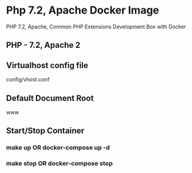 # Php 7.2, Apache Docker Image
PHP 7.2, Apache, Common PHP Extensions Development Box with Docker

## PHP - 7.2, Apache 2

## Virtualhost config file
config/vhost.conf

## Default Document Root
www

## Start/Stop Container
### make up OR docker-compose up -d
### make stop OR docker-compose stop
